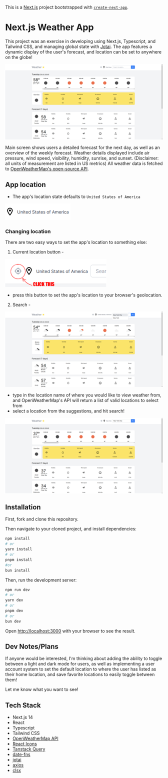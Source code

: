 This is a [Next.js](https://nextjs.org/) project bootstrapped with [`create-next-app`](https://github.com/vercel/next.js/tree/canary/packages/create-next-app).

# Next.js Weather App

This project was an exercise in developing using Next.js, Typescript, and Tailwind CSS, and managing global state with [Jotai](https://github.com/pmndrs/jotai). The app features a dynamic display of the user's forecast, and location can be set to anywhere on the globe!

![screenshot of main page UI](./screenshots/main-UI.png)

Main screen shows users a detailed forecast for the next day, as well as an overview of the weekly forecast. Weather details displayed include air pressure, wind speed, visibility, humidity, sunrise, and sunset. (Disclaimer: all units of measurement are listed in US metrics) All weather data is fetched to [OpenWeatherMap's open-source API](https://openweathermap.org/).

## App location

- The app's location state defaults to `United States of America`

![screenshot of default image pin displaying the text 'United States of America'](./screenshots/location-default.png)

### Changing location

There are two easy ways to set the app's location to something else:

1. Current location button -

![screenshot of location toggle button](./screenshots/Use-geolocation.png)

- press this button to set the app's location to your browser's geolocation.

2. Search -

![screenshot of search box displaying suggestions](./screenshots/search-suggestions-before.png)

- type in the location name of where you would like to view weather from, and OpenWeatherMap's API will return a list of valid locations to select from
- select a location from the suggestions, and hit search!

![screenshot of UI after search is performed](./screenshots/search-suggestions-after.png)

## Installation

First, fork and clone this repository.

Then navigate to your cloned project, and install dependencies:

```bash
npm install
# or
yarn install
# or
pnpm install
#or
bun install
```

Then, run the development server:

```bash
npm run dev
# or
yarn dev
# or
pnpm dev
# or
bun dev
```

Open [http://localhost:3000](http://localhost:3000) with your browser to see the result.

## Dev Notes/Plans

If anyone would be interested, I'm thinking about adding the ability to toggle between a light and dark mode for users, as well as implementing a user account system to set the default location to where the user has listed as their home location, and save favorite locations to easily toggle between them!

Let me know what you want to see!

## Tech Stack

- Next.js 14
- React
- Typescript
- Tailwind CSS
- [OpenWeatherMap API](https://openweathermap.org/)
- [React Icons](https://github.com/react-icons/react-icons)
- [Tanstack Query](https://github.com/TanStack/query)
- [date-fns](https://github.com/date-fns/date-fns)
- [jotai](https://github.com/pmndrs/jotai)
- [axios](https://github.com/axios/axios)
- [clsx](https://github.com/lukeed/clsx)
